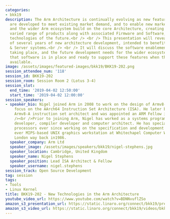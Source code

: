 ```yaml
---
categories:
- bkk19
description: The Arm Architecture is continually evolving as new features and enhancements
  are developed to meet existing market demand, and to enable new markets. Arm, Linaro,
  and the wider Arm ecosystem build on the core Architecture, creating a rich and
  varied range of products along with associated Firmware and Software, to drive the
  technologies of the future.<br /> <br /> This presentation will reveal the culmination
  of several years of new architecture development, intended to benefit both Client
  & Server systems.<br /> <br /> It will discuss the software enablement that is currently
  taking place, and the future development needs for the wider ecosystem, to ensure
  that software is in place and ready to support these features when the devices become
  available.
image: /assets/images/featured-images/bkk19/BKK19-202.png
session_attendee_num: '118'
session_id: BKK19-202
session_room: Session Room 2 (Lotus 3-4)
session_slot:
  end_time: '2019-04-02 12:50:00'
  start_time: '2019-04-02 12:00:00'
session_speakers:
- speaker_bio: Nigel joined Arm in 2008 to work on the design of Armv8-A, with a particular
    focus on the AArch64 Instruction Set Architecture (ISA). He later became lead
    Armv8-A instruction set architect and was appointed an ARM Fellow in 2015.<br
    /><br />Prior to joining Arm, Nigel has worked as a systems programmer, kernel
    developer, compiler developer and computer architect. He has specialized in RISC
    processors ever since working on the specification and development of the first
    ever MIPS-based UNIX graphics workstation at Whitechapel Computer Works in East
    London way back in1986.
  speaker_company: Arm Ltd
  speaker_image: /assets/images/speakers/bkk19/nigel-stephens.jpg
  speaker_location: Cambridge, United Kingdom
  speaker_name: Nigel Stephens
  speaker_position: Lead ISA Architect & Fellow
  speaker_username: nigel.stephens
session_track: Open Source Development
tag: session
tags:
- Tools
- Linux Kernel
title: BKK19-202 - New Technologies in the Arm Architecture
youtube_video_url: https://www.youtube.com/watch?v=BDNNvuflZSo
amazon_s3_presentation_url: https://static.linaro.org/connect/bkk19/presentations/bkk19-202.pdf
amazon_s3_video_url: https://static.linaro.org/connect/bkk19/videos/bkk19-202.mp4
---
```


